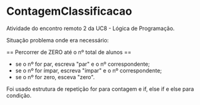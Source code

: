 # ContagemClassificacao
Atividade do encontro remoto 2 da UC8 - Lógica de Programação.

Situação problema onde era necessário:

== Percorrer de ZERO até o nº total de alunos ==

- se o nº for par, escreva "par" e o nº correspondente;
- se o nº for ímpar, escreva "ímpar" e o nº correspondente;
- se o nº for zero, esceva "zero".

Foi usado estrutura de repetição for para contagem e if, else if e else para condição.
